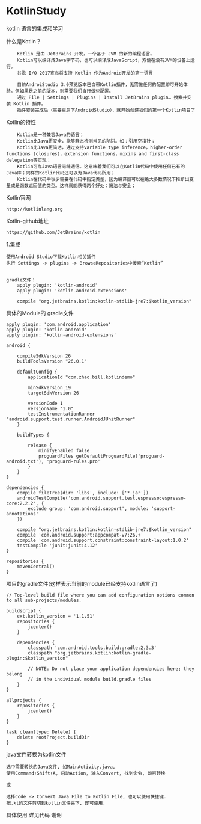# KotlinStudy

kotlin 语言的集成和学习

什么是Kotlin？

        Kotlin 是由 JetBrains 开发，一个基于 JVM 的新的编程语言。
        Kotlin可以编译成Java字节码，也可以编译成JavaScript，方便在没有JVM的设备上运行。
        谷歌 I/O 2017宣布将支持 Kotlin 作为Android开发的第一语言
        
        目前AndroiStudio 3.0预览版本已自带Kotlin插件，无需做任何的配置即可开始体验。但如果是之前的版本，则需要我们自行做些配置。
        通过 File | Settings | Plugins | Install JetBrains plugin… 搜索并安装 Kotlin 插件。   
        插件安装完成后（需要重启下AndroidStudio），就开始创建我们的第一个Kotlin项目了

Kotlin的特性

        Kotlin是一种兼容Java的语言；
        Kotlin比Java更安全，能够静态检测常见的陷阱。如：引用空指针；
        Kotlin比Java更简洁，通过支持variable type inference，higher-order functions (closures)，extension functions，mixins and first-class delegation等实现；
        Kotlin可与Java语言无缝通信。这意味着我们可以在Kotlin代码中使用任何已有的Java库；同样的Kotlin代码还可以为Java代码所用；
        Kotlin在代码中很少需要在代码中指定类型，因为编译器可以在绝大多数情况下推断出变量或是函数返回值的类型。这样就能获得两个好处：简洁与安全；

Kotlin官网 
    
    http://kotlinlang.org

Kotlin-github地址 

    https://github.com/JetBrains/kotlin


 1.集成
    
    使用Android Studio下载Kotlin相关插件
    执行 Settings -> plugins -> BrowseRepositories中搜索“Kotlin”
    
    
    gradle文件：
        apply plugin: 'kotlin-android'
        apply plugin: 'kotlin-android-extensions'
        
        compile "org.jetbrains.kotlin:kotlin-stdlib-jre7:$kotlin_version"
  
 具体的Module的 gradle文件
     
    apply plugin: 'com.android.application'
    apply plugin: 'kotlin-android'
    apply plugin: 'kotlin-android-extensions'
    
    android {
    
        compileSdkVersion 26
        buildToolsVersion "26.0.1"
    
        defaultConfig {
            applicationId "com.zhao.bill.kotlindemo"
    
            minSdkVersion 19
            targetSdkVersion 26
    
            versionCode 1
            versionName "1.0"
            testInstrumentationRunner "android.support.test.runner.AndroidJUnitRunner"
        }
    
        buildTypes {
    
            release {
                minifyEnabled false
                proguardFiles getDefaultProguardFile('proguard-android.txt'), 'proguard-rules.pro'
            }
        }
    }
    
    dependencies {
        compile fileTree(dir: 'libs', include: ['*.jar'])
        androidTestCompile('com.android.support.test.espresso:espresso-core:2.2.2', {
            exclude group: 'com.android.support', module: 'support-annotations'
        })
    
        compile "org.jetbrains.kotlin:kotlin-stdlib-jre7:$kotlin_version"
        compile 'com.android.support:appcompat-v7:26.+'
        compile 'com.android.support.constraint:constraint-layout:1.0.2'
        testCompile 'junit:junit:4.12'
    }
    
    repositories {
        mavenCentral()
    }


 项目的gradle文件(这样表示当前的module已经支持kotlin语言了)
 
    // Top-level build file where you can add configuration options common to all sub-projects/modules.
    
    buildscript {
        ext.kotlin_version = '1.1.51'
        repositories {
            jcenter()
        }
        
        dependencies {
            classpath 'com.android.tools.build:gradle:2.3.3'
            classpath "org.jetbrains.kotlin:kotlin-gradle-plugin:$kotlin_version"
    
            // NOTE: Do not place your application dependencies here; they belong
            // in the individual module build.gradle files
        }
    }
    
    allprojects {
        repositories {
            jcenter()
        }
    }
    
    task clean(type: Delete) {
        delete rootProject.buildDir
    }
    
    
java文件转换为kotlin文件

    选中需要转换的Java文件, 如MainActivity.java,
    使用Command+Shift+A, 启动Action, 输入Convert, 找到命令, 即可转换
    
    或
    
    选择Code -> Convert Java File to Kotlin File, 也可以使用快捷键.
    把.kt的文件剪切到kotlin文件夹下, 即可使用.
    
    
具体使用  详见代码  谢谢